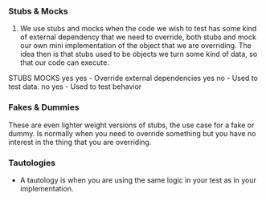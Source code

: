 ### Stubs & Mocks
 1. We use stubs and mocks when the code we wish to test has some kind of external dependency that we need to override, both
 stubs and mock our own mini implementation of the object that we are overriding. The idea then is that stubs used to be objects
 we turn some kind of data, so that our code can execute.
 
 STUBS		MOCKS
 yes		yes		- Override external dependencies
 yes		no		- Used to test data.
 no			yes		- Used to test behavior
 
 
 ### Fakes & Dummies
 
 These are even lighter weight versions of stubs, the use case for a fake or dummy.
 Is normally when you need to override something but you have no interest in the thing that you are overriding.
 
 
 ### Tautologies
 - A tautology is when you are using the same logic in your test as in your implementation.
 
 